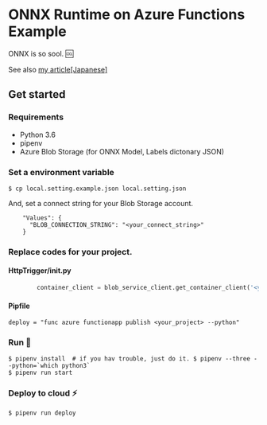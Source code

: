 # ONNX Runtime on Azure Functions Example

ONNX is so sool. :cool:

See also [my article[Japanese]](https://qiita.com/okajax/items/b85dea2a97b0d82cd340)

## Get started

### Requirements

- Python 3.6
- pipenv
- Azure Blob Storage (for ONNX Model, Labels dictonary JSON)

### Set a environment variable

```
$ cp local.setting.example.json local.setting.json
```

And, set a connect string for your Blob Storage account.

```
    "Values": {
      "BLOB_CONNECTION_STRING": "<your_connect_string>"
    }
```


### Replace codes for your project.

#### HttpTrigger/__init__.py
```HttpTrigger/__init__.py
        container_client = blob_service_client.get_container_client('<your_container>') 
```


#### Pipfile
```Pipfile
deploy = "func azure functionapp publish <your_project> --python"
```

### Run :rocket:

```
$ pipenv install  # if you hav trouble, just do it. $ pipenv --three --python=`which python3`
$ pipenv run start
```

### Deploy to cloud :zap:

```
$ pipenv run deploy
```
